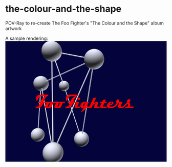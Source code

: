 # the-colour-and-the-shape
POV-Ray to re-create The Foo Fighter's "The Colour and the Shape" album artwork

A sample rendering:
![Sample Output](https://raw.githubusercontent.com/stucky/the-colour-and-the-shape/master/ff800x600.jpg)
